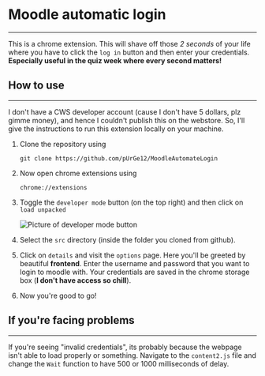# Moodle automatic login
---
This is a chrome extension. This will shave off those _2 seconds_ of your life where you have to click the `log in` button and then enter your credentials. **Especially useful in the quiz week where every second matters!**

## How to use
---
I don't have a CWS developer account (cause I don't have 5 dollars, plz gimme money), and hence I couldn't publish this on the webstore. So, I'll give the instructions to run this extension locally on your machine.

1. Clone the repository using

       git clone https://github.com/pUrGe12/MoodleAutomateLogin

2. Now open chrome extensions using

       chrome://extensions

3. Toggle the `developer mode` button (on the top right) and then click on `load unpacked`

   ![Picture of developer mode button](./picture/"Screenshot1.png")

5. Select the `src` directory (inside the folder you cloned from github).

6. Click on `details` and visit the `options` page. Here you'll be greeted by beautiful **frontend**. Enter the username and password that you want to login to moodle with. Your credentials are saved in the chrome storage box (**I don't have access so chill**).

7. Now you're good to go!

## If you're facing problems
---
If you're seeing "invalid credentials", its probably because the webpage isn't able to load properly or something. Navigate to the `content2.js` file and change the `Wait` function to have 500 or 1000 milliseconds of delay.
